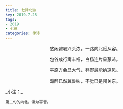 ```yaml
---
title: 七律北游
key: 2019.7.28
tags: 
- 2019
- 七律
categories: 律诗
---
```


<p align="center">悠闲避暑兴头浓，一路向北觅从容。
</p>
<p align="center">包谷成行寓丰裕，白杨连片呈葱茏。
</p>
<p align="center">平原方会显大气，莽野最能纳凉风。
</p>
<p align="center">淘醉已然冀鲁味，不觉已是闯关东。
</p>
_小注：_

```
第二句的向北，读为平音。
```